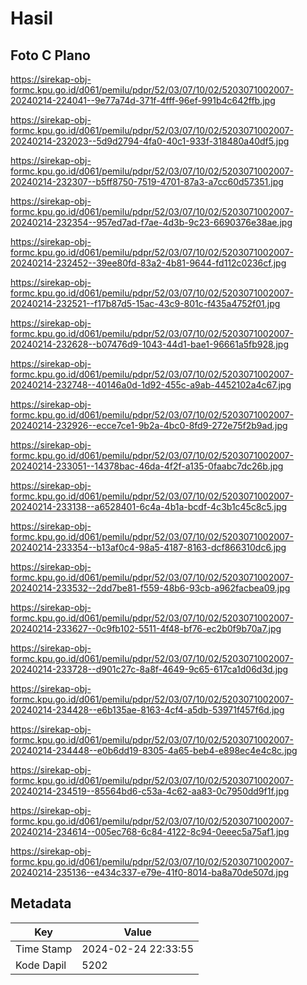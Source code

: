 # Hasil

## Foto C Plano

https://sirekap-obj-formc.kpu.go.id/d061/pemilu/pdpr/52/03/07/10/02/5203071002007-20240214-224041--9e77a74d-371f-4fff-96ef-991b4c642ffb.jpg

https://sirekap-obj-formc.kpu.go.id/d061/pemilu/pdpr/52/03/07/10/02/5203071002007-20240214-232023--5d9d2794-4fa0-40c1-933f-318480a40df5.jpg

https://sirekap-obj-formc.kpu.go.id/d061/pemilu/pdpr/52/03/07/10/02/5203071002007-20240214-232307--b5ff8750-7519-4701-87a3-a7cc60d57351.jpg

https://sirekap-obj-formc.kpu.go.id/d061/pemilu/pdpr/52/03/07/10/02/5203071002007-20240214-232354--957ed7ad-f7ae-4d3b-9c23-6690376e38ae.jpg

https://sirekap-obj-formc.kpu.go.id/d061/pemilu/pdpr/52/03/07/10/02/5203071002007-20240214-232452--39ee80fd-83a2-4b81-9644-fd112c0236cf.jpg

https://sirekap-obj-formc.kpu.go.id/d061/pemilu/pdpr/52/03/07/10/02/5203071002007-20240214-232521--f17b87d5-15ac-43c9-801c-f435a4752f01.jpg

https://sirekap-obj-formc.kpu.go.id/d061/pemilu/pdpr/52/03/07/10/02/5203071002007-20240214-232628--b07476d9-1043-44d1-bae1-96661a5fb928.jpg

https://sirekap-obj-formc.kpu.go.id/d061/pemilu/pdpr/52/03/07/10/02/5203071002007-20240214-232748--40146a0d-1d92-455c-a9ab-4452102a4c67.jpg

https://sirekap-obj-formc.kpu.go.id/d061/pemilu/pdpr/52/03/07/10/02/5203071002007-20240214-232926--ecce7ce1-9b2a-4bc0-8fd9-272e75f2b9ad.jpg

https://sirekap-obj-formc.kpu.go.id/d061/pemilu/pdpr/52/03/07/10/02/5203071002007-20240214-233051--14378bac-46da-4f2f-a135-0faabc7dc26b.jpg

https://sirekap-obj-formc.kpu.go.id/d061/pemilu/pdpr/52/03/07/10/02/5203071002007-20240214-233138--a6528401-6c4a-4b1a-bcdf-4c3b1c45c8c5.jpg

https://sirekap-obj-formc.kpu.go.id/d061/pemilu/pdpr/52/03/07/10/02/5203071002007-20240214-233354--b13af0c4-98a5-4187-8163-dcf866310dc6.jpg

https://sirekap-obj-formc.kpu.go.id/d061/pemilu/pdpr/52/03/07/10/02/5203071002007-20240214-233532--2dd7be81-f559-48b6-93cb-a962facbea09.jpg

https://sirekap-obj-formc.kpu.go.id/d061/pemilu/pdpr/52/03/07/10/02/5203071002007-20240214-233627--0c9fb102-5511-4f48-bf76-ec2b0f9b70a7.jpg

https://sirekap-obj-formc.kpu.go.id/d061/pemilu/pdpr/52/03/07/10/02/5203071002007-20240214-233728--d901c27c-8a8f-4649-9c65-617ca1d06d3d.jpg

https://sirekap-obj-formc.kpu.go.id/d061/pemilu/pdpr/52/03/07/10/02/5203071002007-20240214-234428--e6b135ae-8163-4cf4-a5db-53971f457f6d.jpg

https://sirekap-obj-formc.kpu.go.id/d061/pemilu/pdpr/52/03/07/10/02/5203071002007-20240214-234448--e0b6dd19-8305-4a65-beb4-e898ec4e4c8c.jpg

https://sirekap-obj-formc.kpu.go.id/d061/pemilu/pdpr/52/03/07/10/02/5203071002007-20240214-234519--85564bd6-c53a-4c62-aa83-0c7950dd9f1f.jpg

https://sirekap-obj-formc.kpu.go.id/d061/pemilu/pdpr/52/03/07/10/02/5203071002007-20240214-234614--005ec768-6c84-4122-8c94-0eeec5a75af1.jpg

https://sirekap-obj-formc.kpu.go.id/d061/pemilu/pdpr/52/03/07/10/02/5203071002007-20240214-235136--e434c337-e79e-41f0-8014-ba8a70de507d.jpg


## Metadata

| Key        | Value               |
| ---------- | ------------------- |
| Time Stamp | 2024-02-24 22:33:55 |
| Kode Dapil | 5202                |



